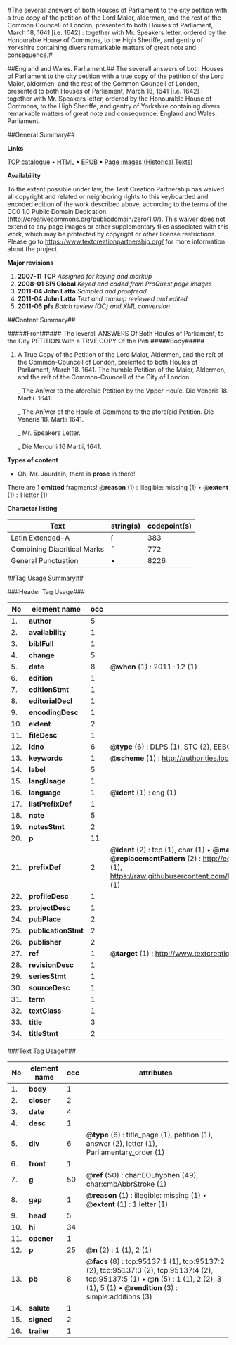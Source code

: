 #The severall answers of both Houses of Parliament to the city petition with a true copy of the petition of the Lord Maior, aldermen, and the rest of the Common Councell of London, presented to both Houses of Parliament, March 18, 1641 [i.e. 1642] : together with Mr. Speakers letter, ordered by the Honourable House of Commons, to the High Sheriffe, and gentry of Yorkshire containing divers remarkable matters of great note and consequence.#

##England and Wales. Parliament.##
The severall answers of both Houses of Parliament to the city petition with a true copy of the petition of the Lord Maior, aldermen, and the rest of the Common Councell of London, presented to both Houses of Parliament, March 18, 1641 [i.e. 1642] : together with Mr. Speakers letter, ordered by the Honourable House of Commons, to the High Sheriffe, and gentry of Yorkshire containing divers remarkable matters of great note and consequence.
England and Wales. Parliament.

##General Summary##

**Links**

[TCP catalogue](http://www.ota.ox.ac.uk/tcp/)  • 
[HTML](http://tei.it.ox.ac.uk/tcp/Texts-HTML/free/A38/A38116.html)  • 
[EPUB](http://tei.it.ox.ac.uk/tcp/Texts-EPUB/free/A38/A38116.epub) • 
[Page images (Historical Texts)](https://historicaltexts.jisc.ac.uk/eebo-12892249e)

**Availability**

To the extent possible under law, the Text Creation Partnership has waived all copyright and related or neighboring rights to this keyboarded and encoded edition of the work described above, according to the terms of the CC0 1.0 Public Domain Dedication (http://creativecommons.org/publicdomain/zero/1.0/). This waiver does not extend to any page images or other supplementary files associated with this work, which may be protected by copyright or other license restrictions. Please go to https://www.textcreationpartnership.org/ for more information about the project.

**Major revisions**

1. __2007-11__ __TCP__ *Assigned for keying and markup*
1. __2008-01__ __SPi Global__ *Keyed and coded from ProQuest page images*
1. __2011-04__ __John Latta__ *Sampled and proofread*
1. __2011-04__ __John Latta__ *Text and markup reviewed and edited*
1. __2011-06__ __pfs__ *Batch review (QC) and XML conversion*

##Content Summary##

#####Front#####
The ſeverall ANSWERS Of Both Houſes of Parliament, to the City PETITION.With a TRVE COPY Of the Peti
#####Body#####

1. A True Copy of the Petition of the Lord Maior, Aldermen, and the reſt of the Common-Councell of London, preſented to both Houſes of Parliament, March 18. 1641. The humble Petition of the Maior, Aldermen, and the reſt of the Common-Councell of the City of London.

    _ The Anſwer to the aforeſaid Petition by the Vpper Houſe. Die Veneris 18. Martii. 1641.

    _ The Anſwer of the Houſe of Commons to the aforeſaid Petition. Die Veneris 18. Martii 1641.

    _ Mr. Speakers Letter.

    _ Die Mercurii 16 Martii, 1641.

**Types of content**

  * Oh, Mr. Jourdain, there is **prose** in there!

There are 1 **omitted** fragments! 
 @__reason__ (1) : illegible: missing (1)  •  @__extent__ (1) : 1 letter (1)

**Character listing**


|Text|string(s)|codepoint(s)|
|---|---|---|
|Latin Extended-A|ſ|383|
|Combining             Diacritical Marks|̄|772|
|General Punctuation|•|8226|

##Tag Usage Summary##

###Header Tag Usage###

|No|element name|occ|attributes|
|---|---|---|---|
|1.|__author__|5||
|2.|__availability__|1||
|3.|__biblFull__|1||
|4.|__change__|5||
|5.|__date__|8| @__when__ (1) : 2011-12 (1)|
|6.|__edition__|1||
|7.|__editionStmt__|1||
|8.|__editorialDecl__|1||
|9.|__encodingDesc__|1||
|10.|__extent__|2||
|11.|__fileDesc__|1||
|12.|__idno__|6| @__type__ (6) : DLPS (1), STC (2), EEBO-CITATION (1), OCLC (1), VID (1)|
|13.|__keywords__|1| @__scheme__ (1) : http://authorities.loc.gov/ (1)|
|14.|__label__|5||
|15.|__langUsage__|1||
|16.|__language__|1| @__ident__ (1) : eng (1)|
|17.|__listPrefixDef__|1||
|18.|__note__|5||
|19.|__notesStmt__|2||
|20.|__p__|11||
|21.|__prefixDef__|2| @__ident__ (2) : tcp (1), char (1)  •  @__matchPattern__ (2) : ([0-9\-]+):([0-9IVX]+) (1), (.+) (1)  •  @__replacementPattern__ (2) : http://eebo.chadwyck.com/downloadtiff?vid=$1&page=$2 (1), https://raw.githubusercontent.com/textcreationpartnership/Texts/master/tcpchars.xml#$1 (1)|
|22.|__profileDesc__|1||
|23.|__projectDesc__|1||
|24.|__pubPlace__|2||
|25.|__publicationStmt__|2||
|26.|__publisher__|2||
|27.|__ref__|1| @__target__ (1) : http://www.textcreationpartnership.org/docs/. (1)|
|28.|__revisionDesc__|1||
|29.|__seriesStmt__|1||
|30.|__sourceDesc__|1||
|31.|__term__|1||
|32.|__textClass__|1||
|33.|__title__|3||
|34.|__titleStmt__|2||


###Text Tag Usage###

|No|element name|occ|attributes|
|---|---|---|---|
|1.|__body__|1||
|2.|__closer__|2||
|3.|__date__|4||
|4.|__desc__|1||
|5.|__div__|6| @__type__ (6) : title_page (1), petition (1), answer (2), letter (1), Parliamentary_order (1)|
|6.|__front__|1||
|7.|__g__|50| @__ref__ (50) : char:EOLhyphen (49), char:cmbAbbrStroke (1)|
|8.|__gap__|1| @__reason__ (1) : illegible: missing (1)  •  @__extent__ (1) : 1 letter (1)|
|9.|__head__|5||
|10.|__hi__|34||
|11.|__opener__|1||
|12.|__p__|25| @__n__ (2) : 1 (1), 2 (1)|
|13.|__pb__|8| @__facs__ (8) : tcp:95137:1 (1), tcp:95137:2 (2), tcp:95137:3 (2), tcp:95137:4 (2), tcp:95137:5 (1)  •  @__n__ (5) : 1 (1), 2 (2), 3 (1), 5 (1)  •  @__rendition__ (3) : simple:additions (3)|
|14.|__salute__|1||
|15.|__signed__|2||
|16.|__trailer__|1||

